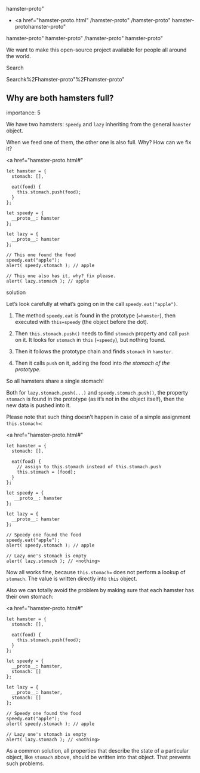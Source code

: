hamster-proto"

- <a href="hamster-proto.html"
  /hamster-proto"
  /hamster-proto"
  hamster-protohamster-proto"

<!-- -->

hamster-proto"
hamster-proto"
/hamster-proto"
hamster-proto"

We want to make this open-source project available for people all around the world.

Search

Searchk%2Fhamster-proto"%2Fhamster-proto" </a>

## Why are both hamsters full?

<span class="task__importance" title="How important is the task, from 1 to 5">importance: 5</span>

We have two hamsters: `speedy` and `lazy` inheriting from the general `hamster` object.

When we feed one of them, the other one is also full. Why? How can we fix it?

<a href="hamster-proto.html#"
<a href="hamster-proto.html#" class="toolbar__button toolbar__button_edit" title="open in sandbox"></a>

    let hamster = {
      stomach: [],

      eat(food) {
        this.stomach.push(food);
      }
    };

    let speedy = {
      __proto__: hamster
    };

    let lazy = {
      __proto__: hamster
    };

    // This one found the food
    speedy.eat("apple");
    alert( speedy.stomach ); // apple

    // This one also has it, why? fix please.
    alert( lazy.stomach ); // apple

solution

Let’s look carefully at what’s going on in the call `speedy.eat("apple")`.

1.  The method `speedy.eat` is found in the prototype (`=hamster`), then executed with `this=speedy` (the object before the dot).

2.  Then `this.stomach.push()` needs to find `stomach` property and call `push` on it. It looks for `stomach` in `this` (`=speedy`), but nothing found.

3.  Then it follows the prototype chain and finds `stomach` in `hamster`.

4.  Then it calls `push` on it, adding the food into _the stomach of the prototype_.

So all hamsters share a single stomach!

Both for `lazy.stomach.push(...)` and `speedy.stomach.push()`, the property `stomach` is found in the prototype (as it’s not in the object itself), then the new data is pushed into it.

Please note that such thing doesn’t happen in case of a simple assignment `this.stomach=`:

<a href="hamster-proto.html#"
<a href="hamster-proto.html#" class="toolbar__button toolbar__button_edit" title="open in sandbox"></a>

    let hamster = {
      stomach: [],

      eat(food) {
        // assign to this.stomach instead of this.stomach.push
        this.stomach = [food];
      }
    };

    let speedy = {
       __proto__: hamster
    };

    let lazy = {
      __proto__: hamster
    };

    // Speedy one found the food
    speedy.eat("apple");
    alert( speedy.stomach ); // apple

    // Lazy one's stomach is empty
    alert( lazy.stomach ); // <nothing>

Now all works fine, because `this.stomach=` does not perform a lookup of `stomach`. The value is written directly into `this` object.

Also we can totally avoid the problem by making sure that each hamster has their own stomach:

<a href="hamster-proto.html#"
<a href="hamster-proto.html#" class="toolbar__button toolbar__button_edit" title="open in sandbox"></a>

    let hamster = {
      stomach: [],

      eat(food) {
        this.stomach.push(food);
      }
    };

    let speedy = {
      __proto__: hamster,
      stomach: []
    };

    let lazy = {
      __proto__: hamster,
      stomach: []
    };

    // Speedy one found the food
    speedy.eat("apple");
    alert( speedy.stomach ); // apple

    // Lazy one's stomach is empty
    alert( lazy.stomach ); // <nothing>

As a common solution, all properties that describe the state of a particular object, like `stomach` above, should be written into that object. That prevents such problems.
